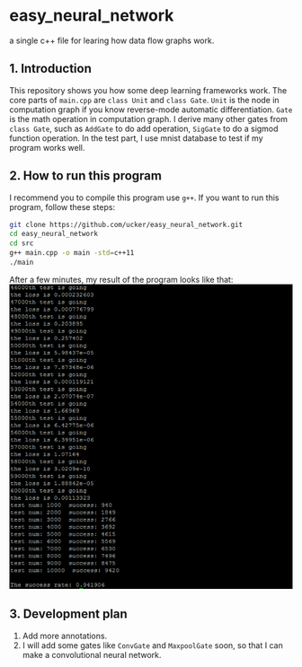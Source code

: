 # easy_neural_network
a single c++ file for learing how data flow graphs work.

## 1. Introduction
This repository shows you how some deep learning frameworks work. The core parts of `main.cpp` are `class Unit` and `class Gate`. `Unit` is the node in computation graph if you know reverse-mode automatic differentiation. `Gate` is the math operation in computation graph. I derive many other gates from `class Gate`, such as `AddGate` to do add operation, `SigGate` to do a sigmod function operation. In the test part, I use mnist database to test if my program works well.

## 2. How to run this program
I recommend you to compile this program use `g++`. If you want to run this program, follow these steps:
```bash
git clone https://github.com/ucker/easy_neural_network.git
cd easy_neural_network
cd src
g++ main.cpp -o main -std=c++11
./main
```
After a few minutes, my result of the program looks like that:
![result](./img/result.png)

## 3. Development plan
1. Add more annotations.
2. I will add some gates like `ConvGate` and `MaxpoolGate` soon, so that I can make a convolutional neural network.
